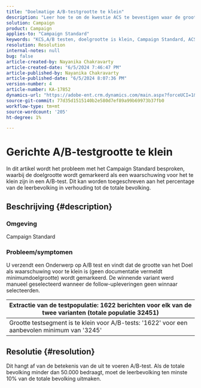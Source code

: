 ```yaml
---
title: "Doelmatige A/B-testgrootte te klein"
description: "Leer hoe te om de kwestie ACS te bevestigen waar de grootte van het Doel als waarschuwing voor te klein in A/B het testen wordt gemarkeerd."
solution: Campaign
product: Campaign
applies-to: "Campaign Standard"
keywords: "KCS,A/B testen, doelgrootte is klein, Campaign Standard, ACS"
resolution: Resolution
internal-notes: null
bug: false
article-created-by: Nayanika Chakravarty
article-created-date: "6/5/2024 7:46:47 PM"
article-published-by: Nayanika Chakravarty
article-published-date: "6/5/2024 8:07:36 PM"
version-number: 4
article-number: KA-17852
dynamics-url: "https://adobe-ent.crm.dynamics.com/main.aspx?forceUCI=1&pagetype=entityrecord&etn=knowledgearticle&id=a3eaea54-7423-ef11-840b-6045bd006b25"
source-git-commit: 77d35d1515140b2e580d7ef89a99b69973b37fb0
workflow-type: tm+mt
source-wordcount: '205'
ht-degree: 1%

---
```


# Gerichte A/B-testgrootte te klein


In dit artikel wordt het probleem met het Campaign Standard besproken, waarbij de doelgrootte wordt gemarkeerd als een waarschuwing voor het te klein zijn in een A/B-test. Dit kan worden toegeschreven aan het percentage van de leerbevolking in verhouding tot de totale bevolking.

## Beschrijving {#description}


### <b>Omgeving</b>

Campaign Standard

### <b>Probleem/symptomen</b>

U verzendt een Onderwerp op A/B test en vindt dat de grootte van het Doel als waarschuwing voor te klein is (geen documentatie vermeldt minimumdoelgrootte) wordt gemarkeerd. De winnende variant werd manueel geselecteerd wanneer de follow-upleveringen geen winnaar selecteerden.


| Extractie van de testpopulatie: 1622 berichten voor elk van de twee varianten (totale populatie 32451) |
| --- |
| Grootte testsegment is te klein voor A/B-tests: &#39;1622&#39; voor een aanbevolen minimum van &#39;3245&#39; |



## Resolutie {#resolution}


Dit hangt af van de betekenis van de uit te voeren A/B-test. Als de totale bevolking minder dan 50.000 bedraagt, moet de leerbevolking ten minste 10% van de totale bevolking uitmaken.
